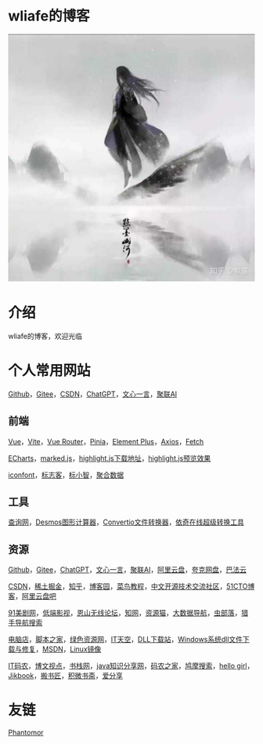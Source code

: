 # wliafe的博客

![wliafe头像](wliafe.jpg)

# 介绍

wliafe的博客，欢迎光临

# 个人常用网站

[Github](https://github.com/)，[Gitee](https://gitee.com/)，[CSDN](https://www.csdn.net/)，[ChatGPT](https://chat.openai.com/)，[文心一言](https://yiyan.baidu.com/)，[聚联AI](https://chat.julianwl.com/)

## 前端

[Vue](https://cn.vuejs.org/)，[Vite](https://cn.vitejs.dev/)，[Vue Router](https://router.vuejs.org/zh/)，[Pinia](https://pinia.vuejs.org/zh/)，[Element Plus](https://element-plus.gitee.io/zh-CN/)，[Axios](https://www.axios-http.cn/)，[Fetch](https://developer.mozilla.org/zh-CN/docs/Web/API/Fetch_API/Using_Fetch)

[ECharts](https://echarts.apache.org/)，[marked.js](http://www.dagoogle.cn/n/745.html)，[highlight.js下载地址](https://highlightjs.org/)，[highlight.js预览效果](https://highlightjs.org/static/demo/)

[iconfont](https://www.iconfont.cn/)，[标志客](https://www.logomaker.com.cn/)，[标小智](https://www.logosc.cn/logo/favicon)，[聚合数据](https://www.juhe.cn/)

## 工具

[查询网](https://www.ip138.com/)，[Desmos图形计算器](https://www.desmos.com/)，[Convertio文件转换器](https://convertio.co/zh/)，[依奇在线超级转换工具](https://www.wdku.net/)

## 资源

[Github](https://github.com/)，[Gitee](https://gitee.com/)，[ChatGPT](https://chat.openai.com/)，[文心一言](https://yiyan.baidu.com/)，[聚联AI](https://chat.julianwl.com/)，[阿里云盘](https://www.aliyundrive.com/)，[夸克网盘](https://pan.quark.cn/)，[巴法云](https://cloud.bemfa.com/)

[CSDN](https://www.csdn.net/)，[稀土掘金](https://juejin.cn/)，[知乎](https://www.zhihu.com/)，[博客园](https://www.cnblogs.com/)，[菜鸟教程](https://www.runoob.com/)，[中文开源技术交流社区](https://www.oschina.net/)，[51CTO博客](https://blog.51cto.com/)，[阿里云盘吧](https://www.alipanba.com/)

[91美剧网](https://91mjw.tv/)，[低端影视](https://ddys.site/)，[恩山无线论坛](https://www.right.com.cn/)，[知网](https://lib.bimuchachong.com/)，[资源猫](https://www.ziyuanm.com/)，[大数据导航](https://hao.199it.com/)，[虫部落](https://search.chongbuluo.com/)，[猎手导航搜索](http://www.lsdhss.com/)

[电脑店](https://u.diannaodian.com/)，[脚本之家](https://www.bookstack.cn/)，[绿色资源网](http://www.downcc.com/)，[IT天空](https://www.itsk.com/)，[DLL下载站](http://www.dllxz.com/)，[Windows系统dll文件下载与修复](https://www.wenjian.net/)，[MSDN](https://msdn.itellyou.cn/)，[Linux镜像](https://mirrors.ustc.edu.cn/help/index.html)

[IT码农](https://tanqingbo.cn/)，[博文视点](http://www.broadview.com.cn/)，[书栈网](https://www.bookstack.cn/)，[java知识分享网](http://www.java1234.com/)，[码农之家](https://www.xz577.com/)，[鸠摩搜索](https://www.jiumodiary.com/)，[hello girl](https://www.jqhtml.com/down/category/resources)，[Jikbook](https://jikbook.com/)，[搬书匠](http://www.banshujiang.cn/)，[积微书斋](https://www.aibooks.cc/)，[爱分享](https://www.ishare1.cn/)

# 友链

[Phantomor](https://phantomor.github.io/)